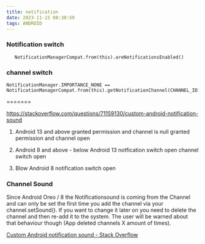 ```yaml
---
title: notification
date: 2023-11-15 08:30:59
tags: ANDROID
---
```


### Notification switch

```
   NotificationManagerCompat.from(this).areNotificationsEnabled()
```

### channel switch

```
NotificationManager.IMPORTANCE_NONE == NotificationManagerCompat.from(this).getNotificationChannel(CHANNEL_ID)?.importance
```


=======

https://stackoverflow.com/questions/71159130/custom-android-notification-sound

1. Android  13 and above
   granted permission and channel is null
   granted permission and channel open

2. Android 8 and above - below Android 13
   notfication switch open
   channel switch open

3. Blow Android 8
   notification switch open

### Channel Sound

Since Android Oreo / 8 the Notificationsound is coming from the Channel and can only be set the first time you add the channel via your channel.setSound(). If you want to change it later on you need to delete the channel and then re-add it to the system. The user will be warned about that behaviour though (App deleted channels X amount of times).

[Custom Android notification sound - Stack Overflow](https://stackoverflow.com/questions/71159130/custom-android-notification-sound)
